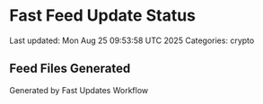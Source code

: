 # Fast Feed Update Status
Last updated: Mon Aug 25 09:53:58 UTC 2025
Categories: crypto

## Feed Files Generated

Generated by Fast Updates Workflow
